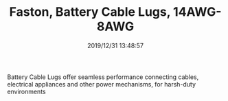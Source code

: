 ﻿---
layout: post 
title: Faston, Battery Cable Lugs, 14AWG-8AWG
tags: O-type
categories: housing-terminal
overview: Battery Cable Lugs offer seamless performance connecting cables, electrical appliances and other power mechanisms, for harsh-duty environments
series: Faston
part_number: AJ1408
thumb_img: static/202006/211-thumb-20200629081145.jpg
image: static/202006/211-20200629081145.jpg
date: 2019/12/31 13:48:57
---


Battery Cable Lugs offer seamless performance connecting cables, electrical appliances and other power mechanisms, for harsh-duty environments
